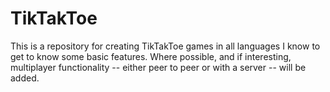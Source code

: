# TikTakToe
This is a repository for creating TikTakToe games in all languages I know to get to know some basic features. Where possible, and if interesting, multiplayer functionality -- either peer to peer or with a server -- will be added.
